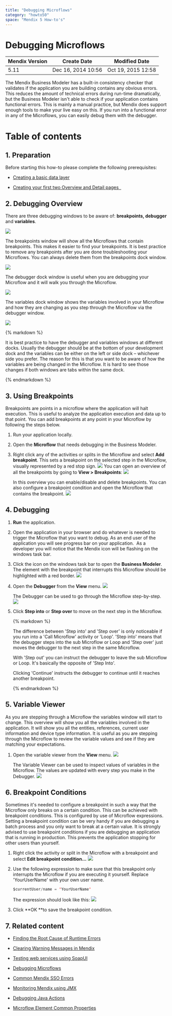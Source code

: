 ```yaml
---
title: "Debugging Microflows"
category: "howto50"
space: "Mendix 5 How-to's"
---
```

# Debugging Microflows

<table><thead><tr><th class="confluenceTh">Mendix Version</th><th class="confluenceTh">Create Date</th><th colspan="1" class="confluenceTh">Modified Date</th></tr></thead><tbody><tr><td class="confluenceTd">5.11</td><td class="confluenceTd">Dec 16, 2014 10:56</td><td colspan="1" class="confluenceTd">Oct 19, 2015 12:58</td></tr></tbody></table>



The Mendix Business Modeler has a built-in consistency checker that validates if the application you are building contains any obvious errors. This reduces the amount of technical errors during run-time dramatically, but the Business Modeler isn't able to check if your application contains functional errors. This is mainly a manual practice, but Mendix does support enough tools to make your live easy on this. If you run into a functional error in any of the Microflows, you can easily debug them with the debugger.

# Table of contents

## 1. Preparation

Before starting this how-to please complete the following prerequisites:

*   [Creating a basic data layer](Creating+a+basic+data+layer)

*   [Creating your first two Overview and Detail pages
     ](Creating+your+first+two+Overview+and+Detail+pages)

## 2\. Debugging Overview

There are three debugging windows to be aware of: **breakpoints, debugger** and **variables**. 

![](attachments/8784357/8946430.png)

The breakpoints window will show all the Microflows that contain breakpoints. This makes it easier to find your breakpoints. It is best practice to remove any breakpoints after you are done troubleshooting your Microflows. You can always delete them from the breakpoints dock window.

![](attachments/8784357/8946389.png)

The debugger dock window is useful when you are debugging your Microflow and it will walk you through the Microflow.

![](attachments/8784357/8946398.png)

The variables dock window shows the variables involved in your Microflow and how they are changing as you step through the Microflow via the debugger window.

![](attachments/8784357/8946401.png)

<div class="alert alert-warning">{% markdown %}

It is best practice to have the debugger and variables windows at different docks. Usually the debugger should be at the bottom of your development dock and the variables can be either on the left or side dock – whichever side you prefer. The reason for this is that you want to be aware of how the variables are being changed in the Microflow. It is hard to see those changes if both windows are tabs within the same dock.

{% endmarkdown %}</div>

## 3\. Using Breakpoints

Breakpoints are points in a microflow where the application will halt execution. This is useful to analyze the application execution and data up to that point. You can add breakpoints at any point in your Microflow by following the steps below.

1.  Run your application locally.
2.  Open the **Microflow** that needs debugging in the Business Modeler.
3.  Right click any of the activities or splits in the Microflow and select **Add breakpoint**. This sets a breakpoint on the selected step in the Microflow, visually represented by a red stop sign.
    ![](attachments/8784357/8946386.png)
    You can open an overview of all the breakpoints by going to **View > Breakpoints**:
    ![](attachments/8784357/8946387.png)

    In this overview you can enable/disable and delete breakpoints. You can also configure a breakpoint condition and open the Microflow that contains the breakpoint.
    ![](attachments/8784357/8946389.png)

## 4\. Debugging

1.  **Run** the application.
2.  Open the application in your browser and do whatever is needed to trigger the Microflow that you want to debug. As an end user of the application you will see progress bar on your application.  As a developer you will notice that the Mendix icon will be flashing on the windows task bar.
3.  Click the icon on the windows task bar to open the **Business Modeler**. The element with the breakpoint that interrupts this Microflow should be highlighted with a red border.
    ![](attachments/8784357/8946396.png)
4.  Open the **Debugger** from the **View** menu.
    ![](attachments/8784357/8946397.png)

    The Debugger can be used to go through the Microflow step-by-step.
    ![](attachments/8784357/8946398.png)
5.  Click **Step into** or **Step over** to move on the next step in the Microflow.

    <div class="alert alert-info">{% markdown %}

    The difference between 'Step into' and 'Step over' is only noticeable if you run into a 'Call Microflow' activity or 'Loop'. 'Step into' means that the debugger steps into the sub Microflow or Loop and 'Step over' just moves the debugger to the next step in the same Microflow.

    With 'Step out' you can instruct the debugger to leave the sub Microflow or Loop. It's basically the opposite of 'Step Into'.

    Clicking 'Continue' instructs the debugger to continue until it reaches another breakpoint.

    {% endmarkdown %}</div>

## 5\. Variable Viewer

As you are stepping through a Microflow the variables window will start to change. This overview will show you all the variables involved in the application. It will show you all the entities, references, current user information and device type information. It is useful as you are stepping through the Microflow to review the variable values and see if they are matching your expectations.

1.  Open the variable viewer from the **View** menu.
    ![](attachments/8784357/8946400.png)

    The Variable Viewer can be used to inspect values of variables in the Microflow. The values are updated with every step you make in the Debugger.
    ![](attachments/8784357/8946401.png)

## 6\. Breakpoint Conditions

Sometimes it's needed to configure a breakpoint in such a way that the Microflow only breaks on a certain condition. This can be achieved with breakpoint conditions. This is configured by use of Microflow expressions. Setting a breakpoint condition can be very handy if you are debugging a batch process and you only want to break at a certain value. It is strongly advised to use breakpoint conditions if you are debugging an application that is running in production. This prevents the application stopping for other users than yourself.

1.  Right click the activity or split in the Microflow with a breakpoint and select **Edit breakpoint condition...**
    ![](attachments/8784357/8946388.png)
2.  Use the following expression to make sure that this breakpoint only interrupts the Microflow if you are executing it yourself. Replace 'YourUserName' with your own user name.

    ```java
    $currentUser/name = 'YourUserName'
    ```

    The expression should look like this:
    ![](attachments/8784357/8946394.png)

3.  Click **OK **to save the breakpoint condition.

## 7\. Related content

*   [Finding the Root Cause of Runtime Errors](/howto50/Finding+the+Root+Cause+of+Runtime+Errors)
*   [Clearing Warning Messages in Mendix](/howto50/Clearing+Warning+Messages+in+Mendix)
*   [Testing web services using SoapUI](/howto50/Testing+web+services+using+SoapUI)
*   [Debugging Microflows](/howto50/Debugging+Microflows)
*   [Common Mendix SSO Errors](/howto50/Common+Mendix+SSO+Errors)
*   [Monitoring Mendix using JMX](/howto50/Monitoring+Mendix+using+JMX)
*   [Debugging Java Actions](/howto50/Debugging+Java+Actions)



*   [Microflow Element Common Properties](/refguide5/Microflow+Element+Common+Properties)